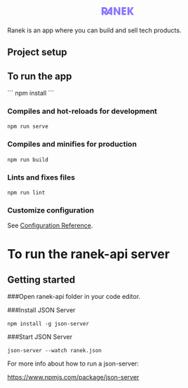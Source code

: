 <h1 align="center"> 
  <img alt="Ranek" title="Ranek" src="src/assets/ranek.svg"/>
</h1>

Ranek is an app where you can build and sell tech products.

## Project setup

<h2>To run the app</h2>
```
npm install
```

### Compiles and hot-reloads for development
```
npm run serve
```

### Compiles and minifies for production
```
npm run build
```

### Lints and fixes files
```
npm run lint
```

### Customize configuration
See [Configuration Reference](https://cli.vuejs.org/config/).

<h1>To run the <b>ranek-api</b> server</h1>

<h2>Getting started</h2>

###Open ranek-api folder in your code editor.

###Install JSON Server

```
npm install -g json-server
```
###Start JSON Server
```
json-server --watch ranek.json
```
For more info about how to run a json-server:

https://www.npmjs.com/package/json-server

